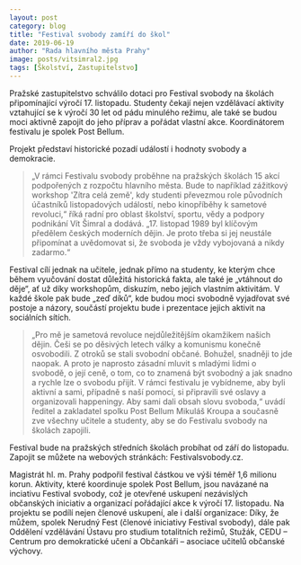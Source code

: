 ```yaml
---
layout: post
category: blog
title: "Festival svobody zamíří do škol"
date: 2019-06-19
author: "Rada hlavního města Prahy"
image: posts/vitsimral2.jpg
tags: [Školství, Zastupitelstvo]
---
```


Pražské zastupitelstvo schválilo dotaci pro Festival svobody na školách připomínající výročí 17. listopadu. Studenty čekají nejen vzdělávací aktivity vztahující se k výročí 30 let od pádu minulého režimu, ale také se budou moci aktivně zapojit do jeho příprav a pořádat vlastní akce. Koordinátorem festivalu je spolek Post Bellum.

Projekt představí historické pozadí událostí i hodnoty svobody a demokracie. 

> „V rámci Festivalu svobody proběhne na pražských školách 15 akcí podpořených z rozpočtu hlavního města. Bude to například zážitkový workshop 'Zítra celá země', kdy studenti převezmou role původních účastníků listopadových událostí, nebo kinopříběhy k sametové revoluci,“ říká radní pro oblast školství, sportu, vědy a podpory podnikání Vít Šimral a dodává. „17. listopad 1989 byl klíčovým předělem českých moderních dějin. Je proto třeba si jej neustále připomínat a uvědomovat si, že svoboda je vždy vybojovaná a nikdy zadarmo.“

Festival cílí jednak na učitele, jednak přímo na studenty, ke kterým chce během vyučování dostat důležitá historická fakta, ale také je „vtáhnout do děje“, ať už díky workshopům, diskuzím, nebo jejich vlastním aktivitám. V každé škole pak bude „zeď díků“, kde budou moci svobodně vyjadřovat své postoje a názory, součástí projektu bude i prezentace jejich aktivit na sociálních sítích.

> „Pro mě je sametová revoluce nejdůležitějším okamžikem našich dějin. Češi se po děsivých letech války a komunismu konečně osvobodili. Z otroků se stali svobodní občané. Bohužel, snadněji to jde naopak. A proto je naprosto zásadní mluvit s mladými lidmi o svobodě, o její ceně, o tom, co to znamená být svobodný a jak snadno a rychle lze o svobodu přijít. V rámci festivalu je vybídneme, aby byli aktivní a sami, případně s naší pomocí, si připravili své oslavy a organizovali happeningy. Aby sami dali obsah slovu svoboda,“ uvádí ředitel a zakladatel spolku Post Bellum Mikuláš Kroupa a současně zve všechny učitele a studenty, aby se do Festivalu svobody na školách zapojili. 

Festival bude na pražských středních školách probíhat od září do listopadu. Zapojit se můžete na webových stránkách: Festivalsvobody.cz.

Magistrát hl. m. Prahy podpořil festival částkou ve výši téměř 1,6 milionu korun. Aktivity, které koordinuje spolek Post Bellum, jsou navázané na inciativu Festival svobody, což je otevřené uskupení nezávislých občanských iniciativ a organizací pořádající akce k výročí 17. listopadu. Na projektu se podílí nejen členové uskupení, ale i další organizace: Díky, že můžem, spolek Nerudný Fest (členové iniciativy Festival svobody), dále pak Oddělení vzdělávání Ústavu pro studium totalitních režimů, Stužák, CEDU – Centrum pro demokratické učení a Občankáři – asociace učitelů občanské výchovy.
